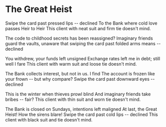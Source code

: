 # The Great Heist

Swipe the card past pressed lips -- declined
To the Bank where cold love passes Heir to Heir
This client with neat suit and firm tie doesn't mind.

The code to childhood secrets has been reassigned?
Imaginary friends guard the vaults, unaware
that swiping the card past folded arms means -- declined

You withdrew, your funds left unsigned
Exchange rates left me in debt; still well I fare
This client with warm suit and loose tie doesn't mind.

The Bank collects interest, but not in us. I find
The account is frozen like your frown -- but why compare?
Swipe the card past downward eyes -- declined

This is the winter when thieves prowl blind
And imaginary friends take bribes -- fair?
This client with thin suit and worn tie doesn't mind.

The Bank is closed on Sundays, intentions left maligned
At last, the Great Heist! How the sirens blare!
Swipe the card past cold lips -- declined
This client with black suit and tie doesn't mind.
